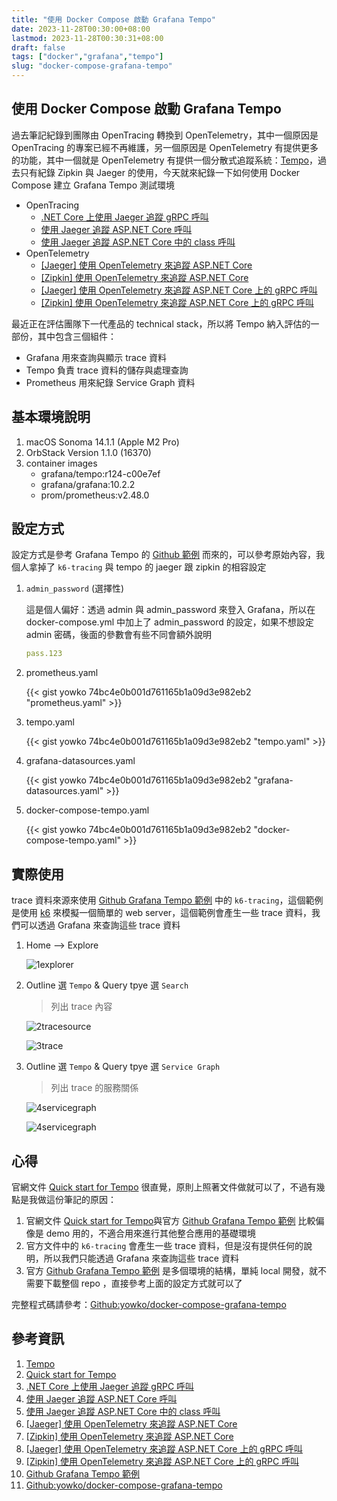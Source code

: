 ```yaml
---
title: "使用 Docker Compose 啟動 Grafana Tempo"
date: 2023-11-28T00:30:00+08:00
lastmod: 2023-11-28T00:30:31+08:00
draft: false
tags: ["docker","grafana","tempo"]
slug: "docker-compose-grafana-tempo"
---
```


## 使用 Docker Compose 啟動 Grafana Tempo

過去筆記紀錄到團隊由 OpenTracing 轉換到 OpenTelemetry，其中一個原因是 OpenTracing 的專案已經不再維護，另一個原因是 OpenTelemetry 有提供更多的功能，其中一個就是 OpenTelemetry 有提供一個分散式追蹤系統：[Tempo](https://grafana.com/oss/tempo/)，過去只有紀錄 Zipkin 與 Jaeger 的使用，今天就來紀錄一下如何使用 Docker Compose 建立 Grafana Tempo 測試環境

- OpenTracing
    - [.NET Core 上使用 Jaeger 追蹤 gRPC 呼叫](/dotnet-core-jaeger-grpc/)
    - [使用 Jaeger 追蹤 ASP.NET Core 呼叫](/jaeger-trace-aspdotnet-core/)
    - [使用 Jaeger 追蹤 ASP.NET Core 中的 class 呼叫](/jaeger-trace-aspdotnet-core-class-call/)
- OpenTelemetry
    - [[Jaeger] 使用 OpenTelemetry 來追蹤 ASP.NET Core](/aspdotnet-core-opentelemetry-jaeger/)
    - [[Zipkin] 使用 OpenTelemetry 來追蹤 ASP.NET Core](/aspdotnet-core-opentelemetry-zipkin/)
    - [[Jaeger] 使用 OpenTelemetry 來追蹤 ASP.NET Core 上的 gRPC 呼叫](/aspdotnet-core-opentelemetry-grpc-jaeger/)
    - [[Zipkin] 使用 OpenTelemetry 來追蹤 ASP.NET Core 上的 gRPC 呼叫](/aspdotnet-core-opentelemetry-grpc-zipkin/)

最近正在評估團隊下一代產品的 technical stack，所以將 Tempo 納入評估的一部份，其中包含三個組件：

- Grafana 用來查詢與顯示 trace 資料
- Tempo 負責 trace 資料的儲存與處理查詢
- Prometheus 用來紀錄 Service Graph 資料

## 基本環境說明

1. macOS Sonoma 14.1.1 (Apple M2 Pro)
2. OrbStack Version 1.1.0 (16370)
3. container images
    - grafana/tempo:r124-c00e7ef
    - grafana/grafana:10.2.2
    - prom/prometheus:v2.48.0

## 設定方式

設定方式是參考 Grafana Tempo 的 [Github 範例](https://github.com/grafana/tempo/blob/main/example/docker-compose/local) 而來的，可以參考原始內容，我個人拿掉了 `k6-tracing` 與 tempo 的 jaeger 跟 zipkin 的相容設定

1. `admin_password` (選擇性)

    這是個人偏好：透過 admin 與 admin_password 來登入 Grafana，所以在 docker-compose.yml 中加上了 admin_password 的設定，如果不想設定 admin 密碼，後面的參數會有些不同會額外說明

    ```yaml
    pass.123
    ```

2. prometheus.yaml

    {{< gist yowko 74bc4e0b001d761165b1a09d3e982eb2 "prometheus.yaml" >}}

3. tempo.yaml

    {{< gist yowko 74bc4e0b001d761165b1a09d3e982eb2 "tempo.yaml" >}}

4. grafana-datasources.yaml

    {{< gist yowko 74bc4e0b001d761165b1a09d3e982eb2 "grafana-datasources.yaml" >}}

5. docker-compose-tempo.yaml

    {{< gist yowko 74bc4e0b001d761165b1a09d3e982eb2 "docker-compose-tempo.yaml" >}}

## 實際使用

trace 資料來源來使用 [Github Grafana Tempo 範例](https://github.com/grafana/tempo/blob/main/example/docker-compose/local) 中的 `k6-tracing`，這個範例是使用 [k6](https://k6.io/) 來模擬一個簡單的 web server，這個範例會產生一些 trace 資料，我們可以透過 Grafana 來查詢這些 trace 資料

1. Home --> Explore

    ![1explorer](https://github.com/yowko/picsbed/assets/3851540/2fb698ad-bab3-4f05-99e6-22a1decbdb51)

2. Outline 選 `Tempo` & Query tpye 選 `Search`

    > 列出 trace 內容

    ![2tracesource](https://github.com/yowko/picsbed/assets/3851540/dec2a31d-253c-4b01-945c-564e5519adad)

    ![3trace](https://github.com/yowko/picsbed/assets/3851540/c91f0eb8-d78b-49bb-95ac-02c1ffac5605)

3. Outline 選 `Tempo` & Query tpye 選 `Service Graph`

    > 列出 trace 的服務關係

    ![4servicegraph](https://github.com/yowko/picsbed/assets/3851540/63b954bb-5f2a-42df-b6d2-d7867c70c752)

    ![4servicegraph](https://github.com/yowko/picsbed/assets/3851540/61a55e19-9db3-4d17-9086-5585dd912a07)

## 心得

官網文件 [Quick start for Tempo](https://grafana.com/docs/tempo/latest/getting-started/docker-example/) 很直覺，原則上照著文件做就可以了，不過有幾點是我做這份筆記的原因：

1. 官網文件 [Quick start for Tempo](https://grafana.com/docs/tempo/latest/getting-started/docker-example/)與官方 [Github Grafana Tempo 範例](https://github.com/grafana/tempo/blob/main/example/docker-compose/local) 比較偏像是 demo 用的，不適合用來進行其他整合應用的基礎環境
2. 官方文件中的 `k6-tracing` 會產生一些 trace 資料，但是沒有提供任何的說明，所以我們只能透過 Grafana 來查詢這些 trace 資料
3. 官方 [Github Grafana Tempo 範例](https://github.com/grafana/tempo/blob/main/example/docker-compose/local) 是多個環境的結構，單純 local 開發，就不需要下載整個 repo ，直接參考上面的設定方式就可以了

完整程式碼請參考：[Github:yowko/docker-compose-grafana-tempo](https://github.com/yowko/docker-compose-grafana-tempo)

## 參考資訊

1. [Tempo](https://grafana.com/oss/tempo/)
2. [Quick start for Tempo](https://grafana.com/docs/tempo/latest/getting-started/docker-example/)
3. [.NET Core 上使用 Jaeger 追蹤 gRPC 呼叫](/dotnet-core-jaeger-grpc/)
4. [使用 Jaeger 追蹤 ASP.NET Core 呼叫](/jaeger-trace-aspdotnet-core/)
5. [使用 Jaeger 追蹤 ASP.NET Core 中的 class 呼叫](/jaeger-trace-aspdotnet-core-class-call/)
6. [[Jaeger] 使用 OpenTelemetry 來追蹤 ASP.NET Core](/aspdotnet-core-opentelemetry-jaeger/)
7. [[Zipkin] 使用 OpenTelemetry 來追蹤 ASP.NET Core](/aspdotnet-core-opentelemetry-zipkin/)
8. [[Jaeger] 使用 OpenTelemetry 來追蹤 ASP.NET Core 上的 gRPC 呼叫](/aspdotnet-core-opentelemetry-grpc-jaeger/)
9. [[Zipkin] 使用 OpenTelemetry 來追蹤 ASP.NET Core 上的 gRPC 呼叫](/aspdotnet-core-opentelemetry-grpc-zipkin/)
10. [Github Grafana Tempo 範例](https://github.com/grafana/tempo/blob/main/example/docker-compose/local)
11. [Github:yowko/docker-compose-grafana-tempo](https://github.com/yowko/docker-compose-grafana-tempo)
